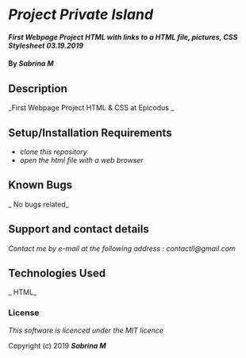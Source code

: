 # _Project Private Island_

#### _First Webpage Project HTML with links to a HTML file, pictures, CSS Stylesheet 03.19.2019_

#### By _**Sabrina M**_

## Description

_First Webpage Project HTML & CSS at Epicodus _

## Setup/Installation Requirements

* _clone this repository_
* _open the html file with a web browser_


## Known Bugs

_ No bugs related_

## Support and contact details

_Contact me by e-mail at the following address : contactll@gmail.com_

## Technologies Used

_ HTML_

### License

*This software is licenced under the MIT licence*

Copyright (c) 2019 **_Sabrina M_**
